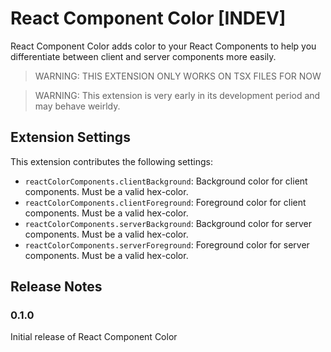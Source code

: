 # React Component Color [INDEV]

React Component Color adds color to your React Components to help you differentiate between client and server components more easily.

> WARNING: THIS EXTENSION ONLY WORKS ON TSX FILES FOR NOW

> WARNING: This extension is very early in its development period and may behave weirldy.

## Extension Settings

This extension contributes the following settings:

- `reactColorComponents.clientBackground`: Background color for client components. Must be a valid hex-color.
- `reactColorComponents.clientForeground`: Foreground color for client components. Must be a valid hex-color.
- `reactColorComponents.serverBackground`: Background color for server components. Must be a valid hex-color.
- `reactColorComponents.serverForeground`: Foreground color for server components. Must be a valid hex-color.

<!-- ## Known Issues

Calling out known issues can help limit users opening duplicate issues against your extension. -->

## Release Notes

### 0.1.0

Initial release of React Component Color

